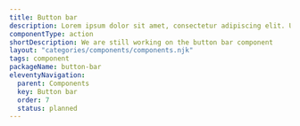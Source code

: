 ```yaml
---
title: Button bar
description: Lorem ipsum dolor sit amet, consectetur adipiscing elit. Ut et massa mi. Aliquam in hendrerit urna.
componentType: action
shortDescription: We are still working on the button bar component
layout: "categories/components/components.njk"
tags: component
packageName: button-bar
eleventyNavigation:
  parent: Components
  key: Button bar
  order: 7
  status: planned
---
```

